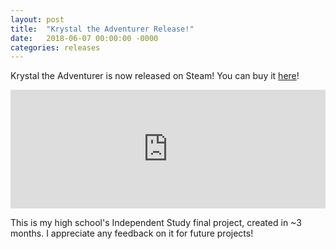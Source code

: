 ```yaml
---
layout: post
title:  "Krystal the Adventurer Release!"
date:   2018-06-07 00:00:00 -0000
categories: releases
---
```

Krystal the Adventurer is now released on Steam!
You can buy it [here]!
<iframe src="https://store.steampowered.com/widget/848770/" frameborder="0" width="100%" height="190"></iframe>

This is my high school's Independent Study final project, created in ~3 months. I appreciate any feedback on it for future projects!

[here]: https://store.steampowered.com/app/848770/Krystal_the_Adventurer/
